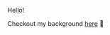 Hello! 

Checkout my background [here](https://dossegor.com) 🙂

<!---
ruaultadrien/ruaultadrien is a ✨ special ✨ repository because its `README.md` (this file) appears on your GitHub profile.
You can click the Preview link to take a look at your changes.
--->
